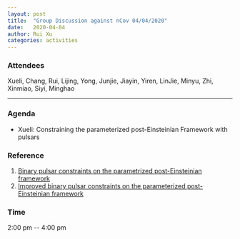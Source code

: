 ```yaml
---
layout: post
title:  "Group Discussion against nCov 04/04/2020"
date:   2020-04-04
author: Rui Xu
categories: activities
---
```



### Attendees

Xueli, Chang, Rui, Lijing, Yong, Junjie, Jiayin, Yiren, LinJie, Minyu, Zhi,
Xinmiao, Siyi, Minghao

---

### Agenda

- Xueli: Constraining the parameterized post-Einsteinian Framework with pulsars


### Reference

1. [Binary pulsar constraints on the parametrized post-Einsteinian framework](https://arxiv.org/abs/1007.1995)
2. [Improved binary pulsar constraints on the parameterized post-Einsteinian framework](https://arxiv.org/abs/2002.02030)


### Time

2:00 pm -- 4:00 pm
